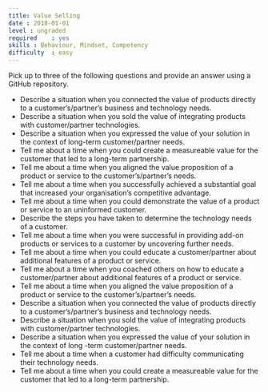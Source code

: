 ```yaml
---
title: Value Selling
date : 2018-01-01
level : ungraded
required    : yes
skills : Behaviour, Mindset, Competency
difficulty  : easy
---
```


Pick up to three of the following questions and provide an answer using a GitHub repository.

- Describe a situation when you connected the value of products directly to a customer’s/partner’s business and technology needs.
- Describe a situation when you sold the value of integrating products with customer/partner technologies.
- Describe a situation when you expressed the value of your solution in the context of long-term customer/partner needs.
- Tell me about a time when you could create a measureable value for the customer that led to a long-term partnership.
- Tell me about a time when you aligned the value proposition of a product or service to the customer’s/partner’s needs.
- Tell me about a time when you successfully achieved a substantial goal that increased your organisation’s competitive advantage.
- Tell me about a time when you could demonstrate the value of a product or service to an uninformed customer.
 - Describe the steps you have taken to determine the technology needs of a customer.
- Tell me about a time when you were successful in providing add-on products or services to a customer by uncovering further needs.
- Tell me about a time when you could educate a customer/partner about additional features of a product or service.
- Tell me about a time when you coached others on how to educate a customer/partner about additional features of a product or service.
- Tell me about a time when you aligned the value proposition of a product or service to the customer’s/partner’s needs.
- Describe a situation when you connected the value of products directly to a customer’s/partner’s business and technology needs.
- Describe a situation when you sold the value of integrating products with customer/partner technologies.
- Describe a situation when you expressed the value of your solution in the context of long -term customer/partner needs.
- Tell me about a time when a customer had difficulty communicating their technology needs.
- Tell me about a time when you could create a measureable value for the customer that led to a long-term partnership.
